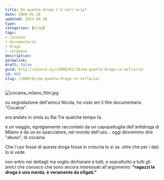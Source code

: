 ```yaml
---
title: Ma quanta droga c'è nell'aria?
date: 2008-01-28
updated: 2023-08-18
type: 
categories: [blog]
tags:
- cocaina
- documentario
- droga
- vergogna
description: 
permalink: 
draft: false
guid: http://cecere.xyz/2008/01/28/ma-quanta-droga-ce-nellaria/
id: 664
slug: /2008/01/ma-quanta-droga-ce-nellaria/
---
```


![cocaina_milano_film.jpg](http://cecere.xyz/wp-content/uploads/sites/3/2008/01/cocaina_milano_film.jpg)

su segnalazione dell'amico Nicola, ho visto ieri il film documentario "Cocaina".
  
era andato in onda su Rai Tre qualche tempo fa.

è un viaggio, egregiamente raccontato da un capopattuglia dell'antidroga di Milano e da un ex spacciatore, nel mondo dell'uso… oggi dovremmo dire "abuso", di cocaina.

Che l'uso fosse di questa droga fosse in crescita lo si sa. oltre che per i dati lo si vede.

non entro nei dettagli ma voglio dichiarare a tutti, e soprattutto a tutti gli amici che conosco che sono ancora interessati all'argomento: **"ragazzi la droga è una merda. è veramente da sfigati."**